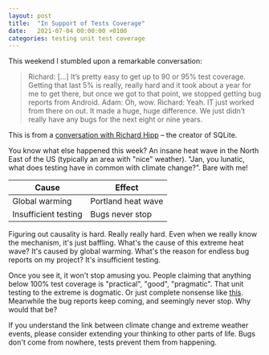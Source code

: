 ```yaml
---
layout: post
title:  "In Support of Tests Coverage"
date:   2021-07-04 00:00:00 +0100
categories: testing unit test coverage
---
```


This weekend I stumbled upon a remarkable conversation: 

> Richard: [...] It’s pretty easy to get up to 90 or 95% test coverage. Getting that last 5% is really, really hard and it took about a year for me to get there, but once we got to that point, we stopped 
> getting bug reports from Android.
> Adam: Oh, wow.
> Richard: Yeah. IT just worked from there on out. It made a huge, huge difference. We just didn’t really have any bugs for the next eight or nine years.

This is from a [conversation with Richard Hipp](https://corecursive.com/066-sqlite-with-richard-hipp/) – the creator of SQLite. 

You know what else happened this week? An insane heat wave in the North East of the US (typically an area with "nice" weather). "Jan, you lunatic, what does testing have in common with climate change?". Bare with me!

| Cause      | Effect |
| ----------- | ----------- |
| Global warming      | Portland heat wave       |
| Insufficient testing   | Bugs never stop        |

Figuring out causality is hard. Really really hard. Even when we really know the mechanism, it's just baffling. What's the cause of this extreme heat wave? It's caused by global warming. What's the reason for endless bug reports on my project? It's insufficient testing. 

Once you see it, it won't stop amusing you. People claiming that anything below 100% test coverage is "practical", "good", "pragmatic". That unit testing to the extreme is dogmatic. Or just complete nonsense like [this](https://blog.bitgloss.ro/2020/10/stop-mocking-your-system/). Meanwhile the bug reports keep coming, and seemingly never stop. Why would that be? 

If you understand the link between climate change and extreme weather events, please consider extending your thinking to other parts of life. Bugs don't come from nowhere, tests prevent them from happening. 

